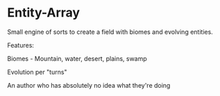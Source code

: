 Entity-Array
============

Small engine of sorts to create a field with biomes and evolving entities.

Features:

Biomes - Mountain, water, desert, plains, swamp

Evolution per "turns"

An author who has absolutely no idea what they're doing
